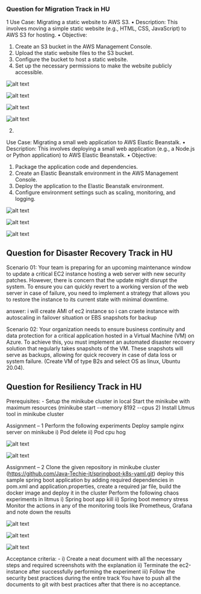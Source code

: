 ### Question for Migration Track in HU
1
Use Case: Migrating a static website to AWS S3.
• Description: This involves moving a simple static website (e.g., HTML, CSS, JavaScript) to AWS S3 
for hosting.
• Objective:
1. Create an S3 bucket in the AWS Management Console.
2. Upload the static website files to the S3 bucket.
3. Configure the bucket to host a static website.
4. Set up the necessary permissions to make the website publicly accessible.


![alt text](image-1.png)

![alt text](image-2.png)

![alt text](image-3.png)

![alt text](image-4.png)

2.
Use Case: Migrating a small web application to AWS Elastic Beanstalk.
• Description: This involves deploying a small web application (e.g., a Node.js or Python application) to 
AWS Elastic Beanstalk.
• Objective:
1. Package the application code and dependencies.
2. Create an Elastic Beanstalk environment in the AWS Management Console.
3. Deploy the application to the Elastic Beanstalk environment.
4. Configure environment settings such as scaling, monitoring, and logging.


![alt text](<Screenshot 2025-05-23 160425.png>)

![alt text](<Screenshot 2025-05-23 160449.png>)

![alt text](<Screenshot 2025-05-23 160813.png>)



## Question for Disaster Recovery Track in HU

Scenario 01: 
Your team is preparing for an upcoming maintenance window to update a critical EC2 instance hosting a web 
server with new security patches. However, there is concern that the update might disrupt the system. To 
ensure you can quickly revert to a working version of the web server in case of failure, you need to implement 
a strategy that allows you to restore the instance to its current state with minimal downtime.
 
answer:
i will create AMI of ec2 instance so i can craete instance with autoscaling in failover situation
or
EBS snapshots for backup

 
Scenario 02: 
Your organization needs to ensure business continuity and data protection for a critical application hosted in a Virtual 
Machine (VM) on Azure. To achieve this, you must implement an automated disaster recovery solution that regularly 
takes snapshots of the VM. These snapshots will serve as backups, allowing for quick recovery in case of data loss or 
system failure. (Create VM of type B2s and select OS as linux, Ubuntu 20.04).


## Question for Resiliency Track in HU

Prerequisites: -
Setup the minikube cluster in local
Start the minikube with maximum resources (minikube start --memory 8192 --cpus 2)
Install Litmus tool in minikube cluster

Assignment – 1
Perform the following experiments
Deploy sample nginx server on minikube
i) Pod delete
ii) Pod cpu hog 

![alt text](image.png)

![alt text](image-8.png)




Assignment – 2
Clone the given repository in minikube cluster (https://github.com/Java-Techie-jt/springboot-k8s-yaml.git) 
deploy this sample spring boot application by adding required dependencies in pom.xml and 
application.properties, create a required jar file, build the docker image and deploy it in the cluster
Perform the following chaos experiments in litmus
i) Spring boot app kill
ii) Spring boot memory stress
Monitor the actions in any of the monitoring tools like Prometheus, Grafana and note down the results

![alt text](image-5.png)

![alt text](image-6.png)

![alt text](image-9.png)


Acceptance criteria: -
i) Create a neat document with all the necessary steps and required screenshots with the explanation
ii) Terminate the ec2-instance after successfully performing the experiment
iii) Follow the security best practices during the entire track
You have to push all the documents to git with best practices after that there is no acceptance.


